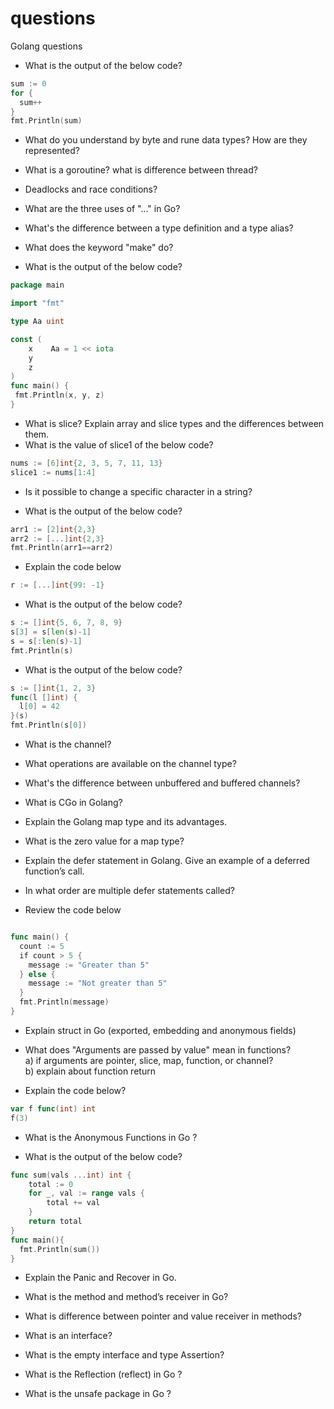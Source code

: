 # questions
Golang questions

- What is the output of the below code?
```Go
sum := 0
for {
  sum++ 
}
fmt.Println(sum) 
```

- What do you understand by byte and rune data types? How are they represented?
- What is a goroutine? what is difference between thread?
- Deadlocks and race conditions?

- What are the three uses of "..." in Go?  
- What's the difference between a type definition and a type alias?  
- What does the keyword "make" do?  

- What is the output of the below code?

```Go
package main  

import "fmt"  

type Aa uint

const (
	x    Aa = 1 << iota 
	y                      
	z                                    
)
func main() {  
 fmt.Println(x, y, z)  
}
```
- What is slice? Explain array and slice types and the differences between them.  
- What is the value of slice1 of the below code?  
```Go
nums := [6]int{2, 3, 5, 7, 11, 13}
slice1 := nums[1:4]
```

- Is it possible to change a specific character in a string?

- What is the output of the below code?
```Go
arr1 := [2]int{2,3}
arr2 := [...]int{2,3}
fmt.Println(arr1==arr2)
```

- Explain the code below
```Go
r := [...]int{99: -1}
```

- What is the output of the below code?
```Go
s := []int{5, 6, 7, 8, 9}
s[3] = s[len(s)-1]
s = s[:len(s)-1]
fmt.Println(s)
 ```
 
 - What is the output of the below code?
 ```Go
s := []int{1, 2, 3}
func(l []int) {
   l[0] = 42
}(s)
fmt.Println(s[0]) 
```

- What is the channel? 
- What operations are available on the channel type?
- What's the difference between unbuffered and buffered channels? 

- What is CGo in Golang?

- Explain the Golang map type and its advantages.
- What is the zero value for a map type?

- Explain the defer statement in Golang. Give an example of a deferred function’s call.
- In what order are multiple defer statements called?

- Review the code below
```Go

func main() {
  count := 5
  if count > 5 {
    message := "Greater than 5"
  } else {
    message := "Not greater than 5"
  }
  fmt.Println(message)
}
```

- Explain struct in Go (exported, embedding and anonymous fields)

- What does "Arguments are passed by value" mean in functions?  
a) if arguments are pointer, slice, map, function, or channel?  
b) explain about function return

- Explain the code below?
```Go
var f func(int) int
f(3)
```

- What is the Anonymous Functions in Go ?

- What is the output of the below code?
```Go
func sum(vals ...int) int {
    total := 0
    for _, val := range vals {
        total += val
    }
    return total
}
func main(){
  fmt.Println(sum())
}
```
- Explain the Panic and Recover in Go.

- What is the method and method’s receiver in Go?
- What is difference between pointer and value receiver in methods?

- What is an interface? 
- What is the empty interface and type Assertion?

- What is the Reflection (reflect) in Go ?

- What is the unsafe package in Go ?
